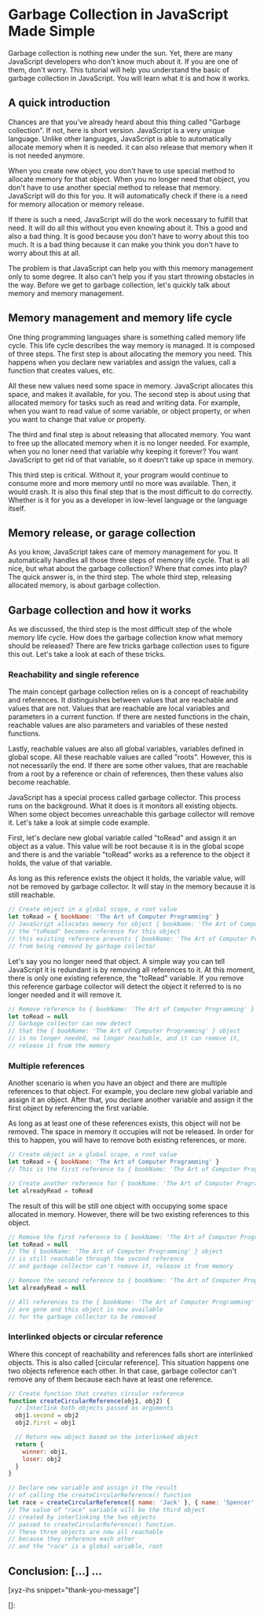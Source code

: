# Garbage Collection in JavaScript Made Simple

Garbage collection is nothing new under the sun. Yet, there are many JavaScript developers who don't know much about it. If you are one of them, don't worry. This tutorial will help you understand the basic of garbage collection in JavaScript. You will learn what it is and how it works.<!--more-->
<!--
Table of Contents:
-->

## A quick introduction

Chances are that you've already heard about this thing called "Garbage collection". If not, here is short version. JavaScript is a very unique language. Unlike other languages, JavaScript is able to automatically allocate memory when it is needed. it can also release that memory when it is not needed anymore.

When you create new object, you don't have to use special method to allocate memory for that object. When you no longer need that object, you don't have to use another special method to release that memory. JavaScript will do this for you. It will automatically check if there is a need for memory allocation or memory release.

If there is such a need, JavaScript will do the work necessary to fulfill that need. It will do all this without you even knowing about it. This a good and also a bad thing. It is good because you don't have to worry about this too much. It is a bad thing because it can make you think you don't have to worry about this at all.

The problem is that JavaScript can help you with this memory management only to some degree. It also can't help you if you start throwing obstacles in the way. Before we get to garbage collection, let's quickly talk about memory and memory management.

## Memory management and memory life cycle

One thing programming languages share is something called memory life cycle. This life cycle describes the way memory is managed. It is composed of three steps. The first step is about allocating the memory you need. This happens when you declare new variables and assign the values, call a function that creates values, etc.

All these new values need some space in memory. JavaScript allocates this space, and makes it available, for you. The second step is about using that allocated memory for tasks such as read and writing data. For example, when you want to read value of some variable, or object property, or when you want to change that value or property.

The third and final step is about releasing that allocated memory. You want to free up the allocated memory when it is no longer needed. For example, when you no loner need that variable why keeping it forever? You want JavaScript to get rid of that variable, so it doesn't take up space in memory.

This third step is critical. Without it, your program would continue to consume more and more memory until no more was available. Then, it would crash. It is also this final step that is the most difficult to do correctly. Whether is it for you as a developer in low-level language or the language itself.

## Memory release, or garage collection

As you know, JavaScript takes care of memory management for you. It automatically handles all those three steps of memory life cycle. That is all nice, but what about the garbage collection? Where that comes into play? The quick answer is, in the third step. The whole third step, releasing allocated memory, is about garbage collection.

## Garbage collection and how it works

As we discussed, the third step is the most difficult step of the whole memory life cycle. How does the garbage collection know what memory should be released? There are few tricks garbage collection uses to figure this out. Let's take a look at each of these tricks.

### Reachability and single reference

The main concept garbage collection relies on is a concept of reachability and references. It distinguishes between values that are reachable and values that are not. Values that are reachable are local variables and parameters in a current function. If there are nested functions in the chain, reachable values are also parameters and variables of these nested functions.

Lastly, reachable values are also all global variables, variables defined in global scope. All these reachable values are called "roots". However, this is not necessarily the end. If there are some other values, that are reachable from a root by a reference or chain of references, then these values also become reachable.

JavaScript has a special process called garbage collector. This process runs on the background. What it does is it monitors all existing objects. When some object becomes unreachable this garbage collector will remove it. Let's take a look at simple code example.

First, let's declare new global variable called "toRead" and assign it an object as a value. This value will be root because it is in the global scope and there is and the variable "toRead" works as a reference to the object it holds, the value of that variable.

As long as this reference exists the object it holds, the variable value, will not be removed by garbage collector. It will stay in the memory because it is still reachable.

```JavaScript
// Create object in a global scope, a root value
let toRead = { bookName: 'The Art of Computer Programming' }
// JavaScript allocates memory for object { bookName: 'The Art of Computer Programming' },
// the "toRead" becomes reference for this object
// this existing reference prevents { bookName: 'The Art of Computer Programming' } object
// from being removed by garbage collector
```

Let's say you no longer need that object. A simple way you can tell JavaScript it is redundant is by removing all references to it. At this moment, there is only one existing reference, the "toRead" variable. If you remove this reference garbage collector will detect the object it referred to is no longer needed and it will remove it.

```JavaScript
// Remove reference to { bookName: 'The Art of Computer Programming' } object
let toRead = null
// Garbage collector can now detect
// that the { bookName: 'The Art of Computer Programming' } object
// is no longer needed, no longer reachable, and it can remove it,
// release it from the memory
```

### Multiple references

Another scenario is when you have an object and there are multiple references to that object. For example, you declare new global variable and assign it an object. After that, you declare another variable and assign it the first object by referencing the first variable.

As long as at least one of these references exists, this object will not be removed. The space in memory it occupies will not be released. In order for this to happen, you will have to remove both existing references, or more.

```JavaScript
// Create object in a global scope, a root value
let toRead = { bookName: 'The Art of Computer Programming' }
// This is the first reference to { bookName: 'The Art of Computer Programming' } object

// Create another reference for { bookName: 'The Art of Computer Programming' } object
let alreadyRead = toRead
```

The result of this will be still one object with occupying some space allocated in memory. However, there will be two existing references to this object.

```JavaScript
// Remove the first reference to { bookName: 'The Art of Computer Programming' } object
let toRead = null
// The { bookName: 'The Art of Computer Programming' } object
// is still reachable through the second reference
// and garbage collector can't remove it, release it from memory

// Remove the second reference to { bookName: 'The Art of Computer Programming' } object
let alreadyRead = null

// All references to the { bookName: 'The Art of Computer Programming' } object
// are gone and this object is now available
// for the garbage collector to be removed
```

### Interlinked objects or circular reference

Where this concept of reachability and references falls short are interlinked objects. This is also called [circular reference]. This situation happens one two objects reference each other. In that case, garbage collector can't remove any of them because each have at least one reference.

```JavaScript
// Create function that creates circular reference
function createCircularReference(obj1, obj2) {
  // Interlink both objects passed as arguments
  obj1.second = obj2
  obj2.first = obj1

  // Return new object based on the interlinked object
  return {
    winner: obj1,
    loser: obj2
  }
}

// Declare new variable and assign it the result
// of calling the createCircularReference() function
let race = createCircularReference({ name: 'Jack' }, { name: 'Spencer' })
// The value of "race" variable will be the third object
// created by interlinking the two objects
// passed to createCircularReference() function.
// These three objects are now all reachable
// because they reference each other
// and the "race" is a global variable, root
```

## Conclusion: [...] ...

[xyz-ihs snippet="thank-you-message"]

<!-- ### Links -->
[]:

<!--
### Meta:
-
-->

<!--
### Keywords:
-
-->

<!--
### Resources:
- https://javascript.info/garbage-collection
-->
